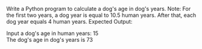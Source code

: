 Write a Python program to calculate a dog's age in dog's years.
Note: For the first two years, a dog year is equal to 10.5 human years. After that, each dog year equals 4 human years.
Expected Output:

Input a dog's age in human years: 15                                    
The dog's age in dog's years is 73